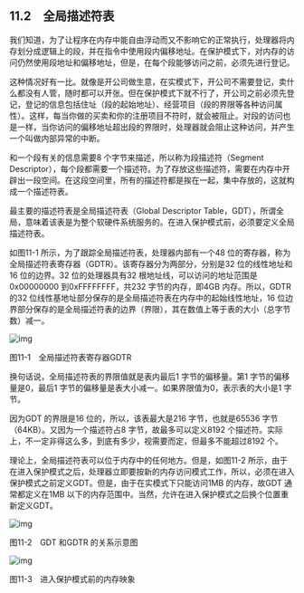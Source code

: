    

## 11.2　全局描述符表

我们知道，为了让程序在内存中能自由浮动而又不影响它的正常执行，处理器将内存划分成逻辑上的段，并在指令中使用段内偏移地址。在保护模式下，对内存的访问仍然使用段地址和偏移地址，但是，在每个段能够访问之前，必须先进行登记。

这种情况好有一比。就像是开公司做生意，在实模式下，开公司不需要登记，卖什么都没有人管，随时都可以开张。但在保护模式下就不行了，开公司之前必须先登记，登记的信息包括住址（段的起始地址）、经营项目（段的界限等各种访问属性）。这样，每当你做的买卖和你的注册项目不符时，就会被阻止。对段的访问也是一样，当你访问的偏移地址超出段的界限时，处理器就会阻止这种访问，并产生一个叫做内部异常的中断。

和一个段有关的信息需要8 个字节来描述，所以称为段描述符（Segment Descriptor），每个段都需要一个描述符。为了存放这些描述符，需要在内存中开辟出一段空间。在这段空间里，所有的描述符都是挨在一起，集中存放的，这就构成一个描述符表。

最主要的描述符表是全局描述符表（Global Descriptor Table，GDT），所谓全局，意味着该表是为整个软硬件系统服务的。在进入保护模式前，必须要定义全局描述符表。

如图11-1 所示，为了跟踪全局描述符表，处理器内部有一个48 位的寄存器，称为全局描述符表寄存器（GDTR）。该寄存器分为两部分，分别是32 位的线性地址和16 位的边界。32 位的处理器具有32 根地址线，可以访问的地址范围是0x00000000 到0xFFFFFFFF，共232 字节的内存，即4GB 内存。所以，GDTR 的32 位线性基地址部分保存的是全局描述符表在内存中的起始线性地址，16 位边界部分保存的是全局描述符表的边界（界限），其在数值上等于表的大小（总字节数）减一。

![img](../0-Assets/Epubook/x86汇编语言从实模式到保护模式_李忠_等_Z_Library/images/00418.jpeg)

图11-1　全局描述符表寄存器GDTR

换句话说，全局描述符表的界限值就是表内最后1 字节的偏移量。第1 字节的偏移量是0，最后1 字节的偏移量是表大小减一。如果界限值为0，表示表的大小是1 字节。

因为GDT 的界限是16 位的，所以，该表最大是216 字节，也就是65536 字节（64KB）。又因为一个描述符占8 字节，故最多可以定义8192 个描述符。实际上，不一定非得这么多，到底有多少，视需要而定，但最多不能超过8192 个。

理论上，全局描述符表可以位于内存中的任何地方。但是，如图11-2 所示，由于在进入保护模式之后，处理器立即要按新的内存访问模式工作，所以，必须在进入保护模式之前定义GDT。但是，由于在实模式下只能访问1MB 的内存，故GDT 通常都定义在1MB 以下的内存范围中。当然，允许在进入保护模式之后换个位置重新定义GDT。

![img](../0-Assets/Epubook/x86汇编语言从实模式到保护模式_李忠_等_Z_Library/images/00419.jpeg)

图11-2　GDT 和GDTR 的关系示意图

![img](../0-Assets/Epubook/x86汇编语言从实模式到保护模式_李忠_等_Z_Library/images/00420.jpeg)

图11-3　进入保护模式前的内存映象